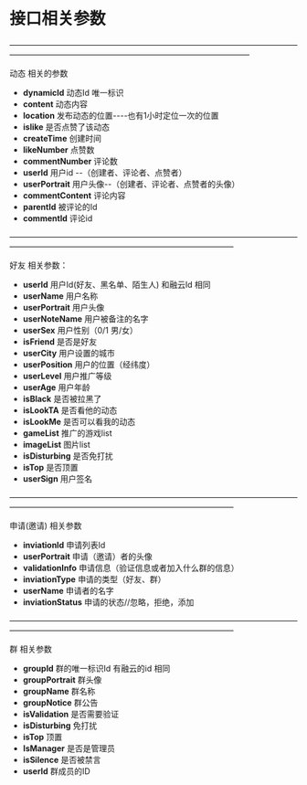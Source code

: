 # 接口相关参数

——————————————————————————————————————————————————————————————————

动态 相关的参数

* **dynamicId** 动态Id 唯一标识
* **content**   动态内容
* **location**  发布动态的位置----也有1小时定位一次的位置
* **islike**   是否点赞了该动态
* **createTime**  创建时间
* **likeNumber**  点赞数
* **commentNumber**  评论数
* **userId**     用户id --（创建者、评论者、点赞者）
* **userPortrait**  用户头像--（创建者、评论者、点赞者的头像）
* **commentContent**  评论内容
* **parentId**   被评论的Id
* **commentId**  评论id

————————————————————————————————————————————————————————————————

好友 相关参数：

* **userId**  用户Id\(好友、黑名单、陌生人\) 和融云Id 相同
* **userName** 用户名称
* **userPortrait** 用户头像
* **userNoteName** 用户被备注的名字
* **userSex**   用户性别（0/1 男/女）
* **isFriend**  是否是好友
* **userCity**  用户设置的城市
* **userPosition** 用户的位置（经纬度）
* **userLevel**  用户推广等级
* **userAge** 用户年龄
* **isBlack** 是否被拉黑了
* **isLookTA** 是否看他的动态
* **isLookMe**  是否可以看我的动态
* **gameList**  推广的游戏list
* **imageList** 图片list
* **isDisturbing** 是否免打扰
* **isTop**      是否顶置
* **userSign**  用户签名

————————————————————————————————————————————————————————————————

申请\(邀请\) 相关参数

* **inviationId**  申请列表Id
* **userPortrait** 申请（邀请）者的头像
* **validationInfo** 申请信息（验证信息或者加入什么群的信息）
* **inviationType**  申请的类型（好友、群）
* **userName** 申请者的名字
* **inviationStatus**  申请的状态//忽略，拒绝，添加

————————————————————————————————————————————————————————————————

群 相关参数

* **groupId** 群的唯一标识Id 有融云的id 相同
* **groupPortrait** 群头像
* **groupName** 群名称
* **groupNotice** 群公告
* **isValidation** 是否需要验证
* **isDisturbing** 免打扰
* **isTop** 顶置
* **IsManager** 是否是管理员
* **isSilence** 是否被禁言
* **userId** 群成员的ID 

